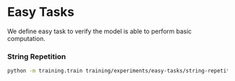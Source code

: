 # Easy Tasks

We define easy task to verify the model is able to perform basic computation.

### String Repetition

```bash
python -m training.train training/experiments/easy-tasks/string-repetition.yaml
```
